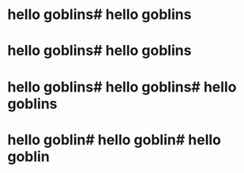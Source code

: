 # hello goblins# hello goblins
# hello goblins# hello goblins
# hello goblins# hello goblins# hello goblins
# hello goblin# hello goblin# hello goblin
